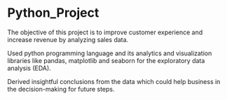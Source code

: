 # Python_Project

The objective of this project is to improve customer experience and increase revenue by analyzing sales data.

Used python programming language and its analytics and visualization libraries like pandas, matplotlib and seaborn for the exploratory data analysis (EDA).

Derived insightful conclusions from the data which could help business in the decision-making for future steps. 
